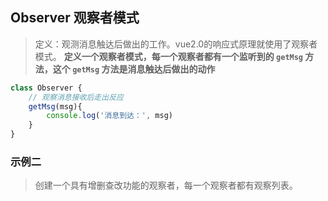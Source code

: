 ## Observer 观察者模式
> 定义：观测消息触达后做出的工作。vue2.0的响应式原理就使用了观察者模式。
__定义一个观察者模式，每一个观察者都有一个监听到的 `getMsg` 方法，这个 `getMsg` 方法是消息触达后做出的动作__
``` js
class Observer {
    // 观察消息接收后走出反应
    getMsg(msg){
        console.log('消息到达：', msg)
    }
}
```
### 示例二
> 创建一个具有增删查改功能的观察者，每一个观察者都有观察列表。
``` js

```

